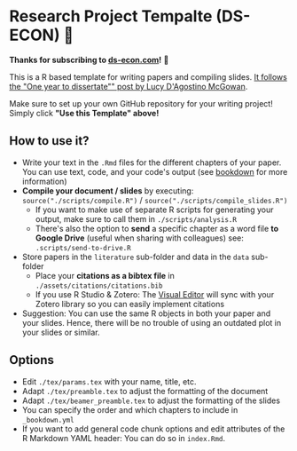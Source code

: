 # Research Project Tempalte (DS-ECON) 🔬 

**Thanks for subscribing to [ds-econ.com](https://www.ds-econ.com)!** 🎉

This is a R based template for writing papers and compiling slides. [It follows the "One year to dissertate"" post by Lucy D'Agostino McGowan](https://livefreeordichotomize.com/2018/09/14/one-year-to-dissertate/).

Make sure to set up your own GitHub repository for your writing project! Simply click **"Use this Template" above!**

## How to use it?
- Write your text in the `.Rmd` files for the different chapters of your paper. You can use text, code, and your code's output (see [bookdown](https://bookdown.org) for more information)
- **Compile your document / slides** by executing: `source("./scripts/compile.R")` / `source("./scripts/compile_slides.R")`
  - If you want to make use of separate R scripts for generating your output, make sure to call them in `./scripts/analysis.R`
  - There's also the option to **send** a specific chapter as a word file **to Google Drive** (useful when sharing with colleagues) see: `.scripts/send-to-drive.R`
- Store papers in the `literature` sub-folder and data in the `data` sub-folder
  - Place your **citations as a bibtex file** in `./assets/citations/citations.bib`
  - If you use R Studio & Zotero: The [Visual Editor](https://www.rstudio.com/blog/exploring-rstudio-visual-markdown-editor/) will sync with your Zotero library so you can easily implement citations
- Suggestion: You can use the same R objects in both your paper and your slides. Hence, there will be no trouble of using an outdated plot in your slides or similar.
  
## Options
- Edit `./tex/params.tex` with your name, title, etc.
- Adapt `./tex/preamble.tex` to adjust the formatting of the document
- Adapt `./tex/beamer_preamble.tex` to adjust the formatting of the slides
- You can specify the order and which chapters to include in `_bookdown.yml`
- If you want to add general code chunk options and edit attributes of the R Markdown YAML header: You can do so in `index.Rmd`.
